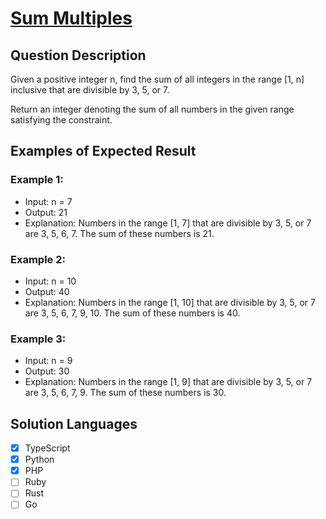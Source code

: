 # [Sum Multiples](https://leetcode.com/problems/sum-multiples/description/)

## Question Description

Given a positive integer n, find the sum of all integers in the range [1, n] inclusive that are divisible by 3, 5, or 7.

Return an integer denoting the sum of all numbers in the given range satisfying the constraint.

## Examples of Expected Result

### Example 1:

- Input: n = 7
- Output: 21
- Explanation: Numbers in the range [1, 7] that are divisible by 3, 5, or 7 are 3, 5, 6, 7. The sum of these numbers is 21.

### Example 2:

- Input: n = 10
- Output: 40
- Explanation: Numbers in the range [1, 10] that are divisible by 3, 5, or 7 are 3, 5, 6, 7, 9, 10. The sum of these numbers is 40.

### Example 3:

- Input: n = 9
- Output: 30
- Explanation: Numbers in the range [1, 9] that are divisible by 3, 5, or 7 are 3, 5, 6, 7, 9. The sum of these numbers is 30.

## Solution Languages

- [x] TypeScript
- [x] Python
- [x] PHP
- [ ] Ruby
- [ ] Rust
- [ ] Go
